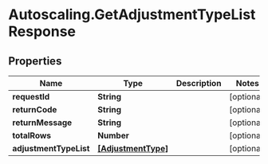 # Autoscaling.GetAdjustmentTypeListResponse

## Properties
Name | Type | Description | Notes
------------ | ------------- | ------------- | -------------
**requestId** | **String** |  | [optional] 
**returnCode** | **String** |  | [optional] 
**returnMessage** | **String** |  | [optional] 
**totalRows** | **Number** |  | [optional] 
**adjustmentTypeList** | [**[AdjustmentType]**](AdjustmentType.md) |  | [optional] 



